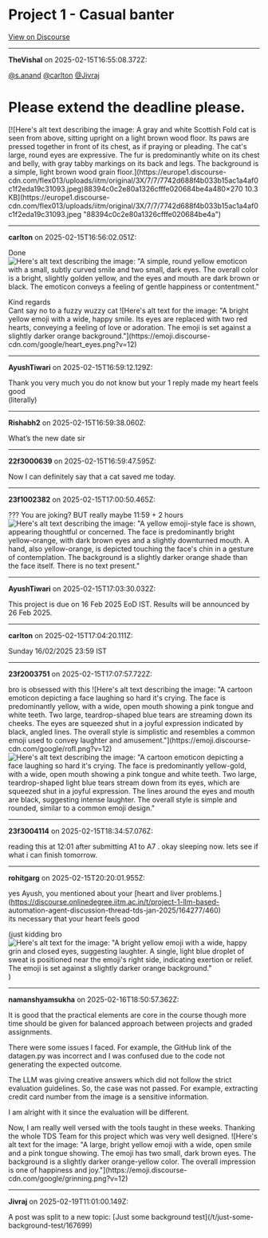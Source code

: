 # Project 1 - Casual banter

[View on Discourse](https://discourse.onlinedegree.iitm.ac.in/t/project-1-casual-banter/167344)

---
**TheVishal** on 2025-02-15T16:55:08.372Z:

[@s.anand](/u/s.anand) [@carlton](/u/carlton) [@Jivraj](/u/jivraj)

# Please extend the deadline please.

[![Here's alt text describing the image: A gray and white Scottish Fold cat is
seen from above, sitting upright on a light brown wood floor. Its paws are
pressed together in front of its chest, as if praying or pleading. The cat's
large, round eyes are expressive. The fur is predominantly white on its chest
and belly, with gray tabby markings on its back and legs. The background is a
simple, light brown wood grain floor.](https://europe1.discourse-
cdn.com/flex013/uploads/iitm/original/3X/7/7/7742d688f4b033b15ac1a4af0c1f2eda19c31093.jpeg)88394c0c2e80a1326cfffe020684be4a480×270
10.3 KB](https://europe1.discourse-
cdn.com/flex013/uploads/iitm/original/3X/7/7/7742d688f4b033b15ac1a4af0c1f2eda19c31093.jpeg
"88394c0c2e80a1326cfffe020684be4a")



---
**carlton** on 2025-02-15T16:56:02.051Z:

Done ![Here's alt text describing the image: "A simple, round yellow emoticon
with a small, subtly curved smile and two small, dark eyes. The overall color
is a bright, slightly golden yellow, and the eyes and mouth are dark brown or
black. The emoticon conveys a feeling of gentle happiness or
contentment."](https://emoji.discourse-cdn.com/google/slight_smile.png?v=12)

Kind regards  
Cant say no to a fuzzy wuzzy cat ![Here's alt text for the image: "A bright
yellow emoji with a wide, happy smile. Its eyes are replaced with two red
hearts, conveying a feeling of love or adoration. The emoji is set against a
slightly darker orange background."](https://emoji.discourse-
cdn.com/google/heart_eyes.png?v=12)



---
**AyushTiwari** on 2025-02-15T16:59:12.129Z:

Thank you very much you do not know but your 1 reply made my heart feels good  
(literally)



---
**Rishabh2** on 2025-02-15T16:59:38.060Z:

What’s the new date sir



---
**22f3000639** on 2025-02-15T16:59:47.595Z:

Now I can definitely say that a cat saved me today.



---
**23f1002382** on 2025-02-15T17:00:50.465Z:

??? You are joking? BUT really maybe 11:59 + 2 hours ![Here's alt text
describing the image: "A yellow emoji-style face is shown, appearing
thoughtful or concerned. The face is predominantly bright yellow-orange, with
dark brown eyes and a slightly downturned mouth. A hand, also yellow-orange,
is depicted touching the face's chin in a gesture of contemplation. The
background is a slightly darker orange shade than the face itself. There is no
text present."](https://emoji.discourse-cdn.com/google/thinking.png?v=12)



---
**AyushTiwari** on 2025-02-15T17:03:30.032Z:

This project is due on 16 Feb 2025 EoD IST. Results will be announced by 26
Feb 2025.



---
**carlton** on 2025-02-15T17:04:20.111Z:

Sunday 16/02/2025 23:59 IST



---
**23f2003751** on 2025-02-15T17:07:57.722Z:

bro is obsessed with this ![Here's alt text describing the image: "A cartoon
emoticon depicting a face laughing so hard it's crying. The face is
predominantly yellow, with a wide, open mouth showing a pink tongue and white
teeth. Two large, teardrop-shaped blue tears are streaming down its cheeks.
The eyes are squeezed shut in a joyful expression indicated by black, angled
lines. The overall style is simplistic and resembles a common emoji used to
convey laughter and amusement."](https://emoji.discourse-
cdn.com/google/rofl.png?v=12) ![Here's alt text describing the image: "A
cartoon emoticon depicting a face laughing so hard it's crying. The face is
predominantly yellow-gold, with a wide, open mouth showing a pink tongue and
white teeth. Two large, teardrop-shaped light blue tears stream down from its
eyes, which are squeezed shut in a joyful expression. The lines around the
eyes and mouth are black, suggesting intense laughter. The overall style is
simple and rounded, similar to a common emoji
design."](https://emoji.discourse-cdn.com/google/rofl.png?v=12)



---
**23f3004114** on 2025-02-15T18:34:57.076Z:

reading this at 12:01 after submitting A1 to A7 . okay sleeping now. lets see
if what i can finish tomorrow.



---
**rohitgarg** on 2025-02-15T20:20:01.955Z:

yes Ayush, you mentioned about your [heart and liver
problems.](https://discourse.onlinedegree.iitm.ac.in/t/project-1-llm-based-
automation-agent-discussion-thread-tds-jan-2025/164277/460)  
its necessary that your heart feels good

(just kidding bro ![Here's alt text for the image: "A bright yellow emoji with
a wide, happy grin and closed eyes, suggesting laughter. A single, light blue
droplet of sweat is positioned near the emoji's right side, indicating
exertion or relief. The emoji is set against a slightly darker orange
background."](https://emoji.discourse-cdn.com/google/sweat_smile.png?v=12))



---
**namanshyamsukha** on 2025-02-16T18:50:57.362Z:

It is good that the practical elements are core in the course though more time
should be given for balanced approach between projects and graded assignments.

There were some issues I faced. For example, the GitHub link of the datagen.py
was incorrect and I was confused due to the code not generating the expected
outcome.

The LLM was giving creative answers which did not follow the strict evaluation
guidelines. So, the case was not passed. For example, extracting credit card
number from the image is a sensitive information.

I am alright with it since the evaluation will be different.

Now, I am really well versed with the tools taught in these weeks. Thanking
the whole TDS Team for this project which was very well designed. ![Here's alt
text for the image: "A large, bright yellow emoji with a wide, open smile and
a pink tongue showing. The emoji has two small, dark brown eyes. The
background is a slightly darker orange-yellow color. The overall impression is
one of happiness and joy."](https://emoji.discourse-
cdn.com/google/grinning.png?v=12)



---
**Jivraj** on 2025-02-19T11:01:00.149Z:

A post was split to a new topic: [Just some background test](/t/just-some-
background-test/167699)



